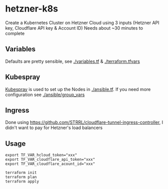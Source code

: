 # hetzner-k8s
Create a Kubernetes Cluster on Hetzner Cloud using 3 inputs (Hetzner API key, Cloudflare API key & Account ID)
Needs about ~30 minutes to complete

## Variables
Defaults are pretty sensible, see [./variables.tf](./variables.tf) & [./terraform.tfvars](./terraform.tfvars)

## Kubespray
[Kubespray](https://github.com/kubernetes-sigs/kubespray) is used to set up the Nodes in [./ansible.tf](ansible.tf). If you need more configuration see [./ansible/group_vars](./ansible/group_vars/)

## Ingress
Done using https://github.com/STRRL/cloudflare-tunnel-ingress-controller, I didn't want to pay for Hetzner's load balancers

## Usage
```
export TF_VAR_hcloud_token="xxx"
export TF_VAR_cloudflare_api_token="xxx"
export TF_VAR_cloudflare_acount_id="xxx"

terraform init
terraform plan
terraform apply
```

